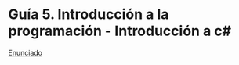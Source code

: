 # Guía 5. Introducción a la programación - Introducción a c#



[Enunciado](https://docs.google.com/document/d/1SZ8tKpI4q2dbGlTyKqlLWZBOgOowmLfY/preview?tab=t.0)
